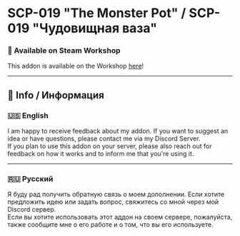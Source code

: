 # SCP-019 "The Monster Pot" / SCP-019 "Чудовищная ваза"

### 🌟 Available on Steam Workshop
This addon is available on the Workshop [here](https://steamcommunity.com/sharedfiles/filedetails/?id=3494795456)!

---

## 📖 Info / Информация

### 🇺🇸 English

I am happy to receive feedback about my addon. If you want to suggest an idea or have questions, please contact me via my Discord Server.  
If you plan to use this addon on your server, please also reach out for feedback on how it works and to inform me that you're using it.

---

### 🇷🇺 Русский

Я буду рад получить обратную связь о моем дополнении. Если хотите предложить идею или задать вопрос, свяжитесь со мной через мой Discord сервер.  
Если вы хотите использовать этот аддон на своем сервере, пожалуйста, также сообщите мне о его работе и о том, что вы его используете.

